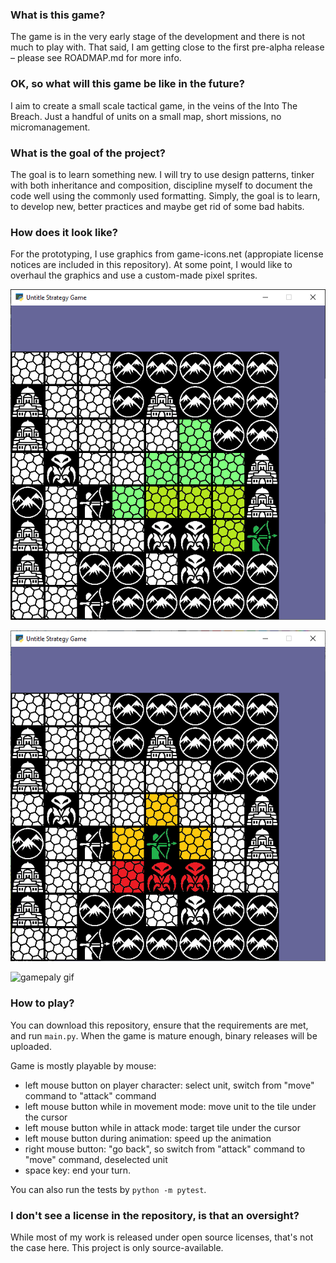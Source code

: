 ### What is this game?

The game is in the very early stage of the development and there is not much to play with. That said, I am getting close to the first pre-alpha release – please see ROADMAP.md for more info.


### OK, so what will this game be like in the future?

I aim to create a small scale tactical game, in the veins of the Into The Breach. Just a handful of units on a small map, short missions, no micromanagement.


### What is the goal of the project?

The goal is to learn something new. I will try to use design patterns, tinker with both inheritance and composition, discipline myself to document the code well using the commonly used formatting. Simply, the goal is to learn, to develop new, better practices and maybe get rid of some bad habits.


### How does it look like?

For the prototyping, I use graphics from game-icons.net (appropiate license notices are included in this repository). At some point, I would like to overhaul the graphics and use a custom-made pixel sprites. 

![player-movement](https://github.com/VedVid/untitled-strategy-game/blob/readme-update/images/1.png)

![player-attack](https://github.com/VedVid/untitled-strategy-game/blob/readme-update/images/2.png)

![gamepaly gif](https://github.com/VedVid/untitled-strategy-game/blob/readme-update/images/3.gif)


### How to play?

You can download this repository, ensure that the requirements are met, and run `main.py`. When the game is mature enough, binary releases will be uploaded.  

Game is mostly playable by mouse:
* left mouse button on player character: select unit, switch from "move" command to "attack" command
* left mouse button while in movement mode: move unit to the tile under the cursor
* left mouse button while in attack mode: target tile under the cursor
* left mouse button during animation: speed up the animation
* right mouse button: "go back", so switch from "attack" command to "move" command, deselected unit
* space key: end your turn.

You can also run the tests by `python -m pytest`.


### I don't see a license in the repository, is that an oversight?

While most of my work is released under open source licenses, that's not the case here. This project is only source-available. 

